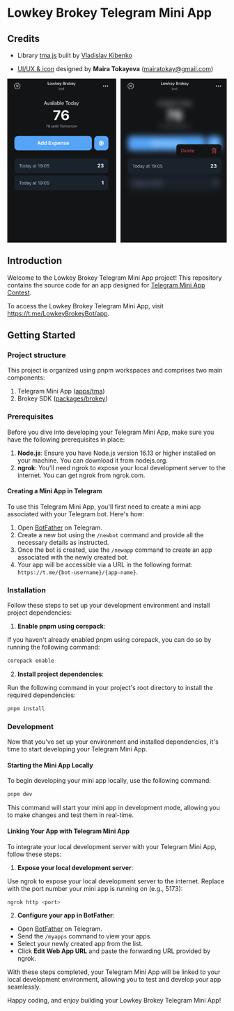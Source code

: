 # Lowkey Brokey Telegram Mini App

## Credits

- Library [tma.js](https://github.com/Telegram-Mini-Apps/tma.js) built by [Vladislav Kibenko](https://github.com/heyqbnk)

- [UI/UX & icon](https://telegra.ph/Lowkey-Brokey-10-15) designed by **Maira Tokayeva** ([mairatokay@gmail.com](mailto:mairatokay@gmail.com))

<div style="display: flex; gap: 10px; overflow-x: auto">
  <img src="./docs/Main%20Screen.png" width="250" />

<img src="./docs/Delete%20Expense.png" width="250" />

<img src="./docs/Setup Screen.png" width="250" />
</div>

## Introduction

Welcome to the Lowkey Brokey Telegram Mini App project! This repository contains the source code for an app designed for [Telegram Mini App Contest](https://t.me/contest/327).

To access the Lowkey Brokey Telegram Mini App, visit https://t.me/LowkeyBrokeyBot/app.

## Getting Started

### Project structure

This project is organized using pnpm workspaces and comprises two main components:

1. Telegram Mini App ([apps/tma](/apps/tma/))
2. Brokey SDK ([packages/brokey](/packages/brokey/))

### Prerequisites

Before you dive into developing your Telegram Mini App, make sure you have the following prerequisites in place:

1. **Node.js**: Ensure you have Node.js version 16.13 or higher installed on your machine. You can download it from nodejs.org.
2. **ngrok**: You'll need ngrok to expose your local development server to the internet. You can get ngrok from ngrok.com.

#### Creating a Mini App in Telegram

To use this Telegram Mini App, you'll first need to create a mini app associated with your Telegram bot. Here's how:

1. Open [BotFather](https://t.me/BotFather) on Telegram.
2. Create a new bot using the `/newbot` command and provide all the necessary details as instructed.
3. Once the bot is created, use the `/newapp` command to create an app associated with the newly created bot.
4. Your app will be accessible via a URL in the following format: `https://t.me/{bot-username}/{app-name}`.

### Installation

Follow these steps to set up your development environment and install project dependencies:

1. **Enable pnpm using corepack**:

If you haven't already enabled pnpm using corepack, you can do so by running the following command:

```bash
corepack enable
```

2. **Install project dependencies**:

Run the following command in your project's root directory to install the required dependencies:

```bash
pnpm install
```

### Development

Now that you've set up your environment and installed dependencies, it's time to start developing your Telegram Mini App.

#### Starting the Mini App Locally

To begin developing your mini app locally, use the following command:

```bash
pnpm dev
```

This command will start your mini app in development mode, allowing you to make changes and test them in real-time.

#### Linking Your App with Telegram Mini App

To integrate your local development server with your Telegram Mini App, follow these steps:

1. **Expose your local development server**:

Use ngrok to expose your local development server to the internet. Replace <port> with the port number your mini app is running on (e.g., 5173):

```bash
ngrok http <port>
```

2. **Configure your app in BotFather**:

- Open [BotFather](https://t.me/BotFather) on Telegram.
- Send the `/myapps` command to view your apps.
- Select your newly created app from the list.
- Click **Edit Web App URL** and paste the forwarding URL provided by ngrok.

With these steps completed, your Telegram Mini App will be linked to your local development environment, allowing you to test and develop your app seamlessly.

Happy coding, and enjoy building your Lowkey Brokey Telegram Mini App!
